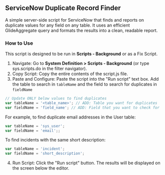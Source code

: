## ServiceNow Duplicate Record Finder
A simple server-side script for ServiceNow that finds and reports on duplicate values for any field on any table. It uses an efficient GlideAggregate query and formats the results into a clean, readable report.

### How to Use
This script is designed to be run in **Scripts - Background** or as a Fix Script.
1. Navigate: Go to **System Definition > Scripts - Background** (or type sys.scripts.do in the filter navigator).
2. Copy Script: Copy the entire contents of the script.js file.
3. Paste and Configure: Paste the script into the "Run script" text box. Add the table to search in `tableName` and the field to search for duplicates in `fieldName`
  ```js
  // Update ONLY below values to find duplicates
  var tableName = '<table_name>'; // ADD: Table you want for duplicates
  var fieldName = 'field_name';	// ADD: Field that you want to check for duplicates
  ```
  For example, to find duplicate email addresses in the User table:
  ```js
  var tableName = 'sys_user';
  var fieldName = 'email';;
  ```
  To find incidents with the same short description:
  ```js
  var tableName = 'incident';
  var fieldName = 'short_description';
  ```


4. Run Script: Click the "Run script" button. The results will be displayed on the screen below the editor.

